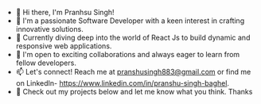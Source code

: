 - 👋 Hi there, I'm Pranhsu Singh!
- 👀 I'm a passionate Software Developer with a keen interest in crafting innovative solutions.
- 🌱 Currently diving deep into the world of React Js to build dynamic and responsive web applications.
- 💞️ I'm open to exciting collaborations and always eager to learn from fellow developers.
- 📫 Let's connect! Reach me at pranshusingh883@gmail.com or find me on LinkedIn- https://www.linkedin.com/in/pranshu-singh-baghel.
- 🚀 Check out my projects below and let me know what you think. Thanks
<!---
Pranhsu1423/Pranhsu1423 is a ✨ special ✨ repository because its `README.md` (this file) appears on your GitHub profile.
You can click the Preview link to take a look at your changes.
--->
